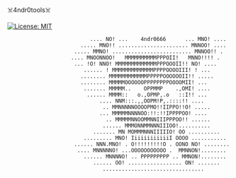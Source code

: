 ☠️4ndr0tools☠️

[![License: MIT](https://img.shields.io/badge/License-MIT-yellow.svg)](https://opensource.org/licenses/MIT)

                              .... NO! ...    4ndr0666      ... MNO! ....
                           ..... MNO!! ...................... MNNOO! ....
                         ..... MMNO! ......................... MNNOO!! .
                        .... MNOONNOO!   MMMMMMMMMMPPPOII!   MNNO!!!! .
                         ... !O! NNO! MMMMMMMMMMMMMPPPOOOII!! NO! ....
                            ...... ! MMMMMMMMMMMMMPPPPOOOOIII! ! ...
                           ........ MMMMMMMMMMMMPPPPPOOOOOOII!! .....
                           ........ MMMMMOOOOOOPPPPPPPPOOOOMII! ...
                            ....... MMMMM..    OPPMMP    .,OMI! ....
                             ...... MMMM::   o.,OPMP,.o   ::I!! ...
                                 .... NNM:::.,,OOPM!P,.::::!! ....
                                  .. MMNNNNNOOOOPMO!!IIPPO!!O! .....
                                 ... MMMMMNNNNOO:!!:!!IPPPPOO! ....
                                   .. MMMMMNNOOMMNNIIIPPPOO!! ......
                                  ...... MMMONNMMNNNIIIOO!..........
                               ....... MN MOMMMNNNIIIIIO! OO ..........
                            ......... MNO! IiiiiiiiiiiiI OOOO ...........
                         ...... NNN.MNO! . O!!!!!!!!!O . OONO NO! ........
                          .... MNNNNNO! ...OOOOOOOOOOO .  MMNNON!........
                            ...... MNNNNO! .. PPPPPPPPP .. MMNON!........
                               ...... OO! ................. ON! .......
                                  ................................

